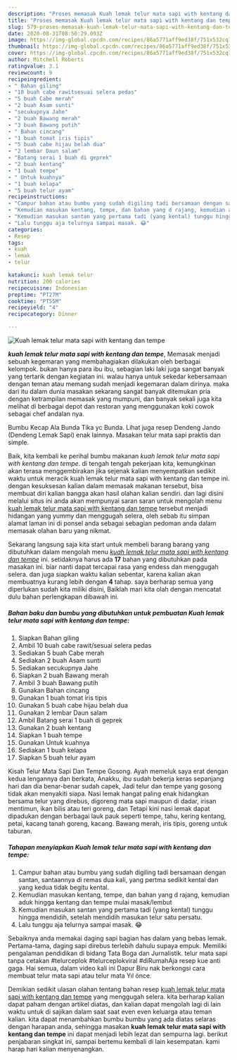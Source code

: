 ```yaml
---
description: "Proses memasak Kuah lemak telur mata sapi with kentang dan tempe yang mudah"
title: "Proses memasak Kuah lemak telur mata sapi with kentang dan tempe yang mudah"
slug: 579-proses-memasak-kuah-lemak-telur-mata-sapi-with-kentang-dan-tempe-yang-mudah
date: 2020-08-31T08:50:29.093Z
image: https://img-global.cpcdn.com/recipes/86a5771aff9ed38f/751x532cq70/kuah-lemak-telur-mata-sapi-with-kentang-dan-tempe-foto-resep-utama.jpg
thumbnail: https://img-global.cpcdn.com/recipes/86a5771aff9ed38f/751x532cq70/kuah-lemak-telur-mata-sapi-with-kentang-dan-tempe-foto-resep-utama.jpg
cover: https://img-global.cpcdn.com/recipes/86a5771aff9ed38f/751x532cq70/kuah-lemak-telur-mata-sapi-with-kentang-dan-tempe-foto-resep-utama.jpg
author: Mitchell Roberts
ratingvalue: 3.1
reviewcount: 9
recipeingredient:
- " Bahan giling"
- "10 buah cabe rawitsesuai selera pedas"
- "5 buah Cabe merah"
- "2 buah Asam sunti"
- "secukupnya Jahe"
- "2 buah Bawang merah"
- "3 buah Bawang putih"
- " Bahan cincang"
- "1 buah tomat iris tipis"
- "5 buah cabe hijau belah dua"
- "2 lembar Daun salam"
- "Batang serai 1 buah di geprek"
- "2 buah kentang"
- "1 buah tempe"
- " Untuk kuahnya"
- "1 buah kelapa"
- "5 buah telur ayam"
recipeinstructions:
- "Campur bahan atau bumbu yang sudah digiling tadi bersamaan dengan santan, santaannya di remas dua kali, yang pertma sedikit kental dan yang kedua tidak begitu kental."
- "Kemudian masukan kentang, tempe, dan bahan yang d rajang, kemudian aduk hingga kentang dan tempe mulai masak/lembut"
- "Kemudian masukan santan yang pertama tadi (yang kental) tunggu hingga mendidih, setelah mendidih masukan telur satu persatu."
- "Lalu tunggu aja telurnya sampai masak. 😂"
categories:
- Resep
tags:
- kuah
- lemak
- telur

katakunci: kuah lemak telur 
nutrition: 200 calories
recipecuisine: Indonesian
preptime: "PT27M"
cooktime: "PT55M"
recipeyield: "4"
recipecategory: Dinner

---
```



![Kuah lemak telur mata sapi with kentang dan tempe](https://img-global.cpcdn.com/recipes/86a5771aff9ed38f/751x532cq70/kuah-lemak-telur-mata-sapi-with-kentang-dan-tempe-foto-resep-utama.jpg)

<b><i>kuah lemak telur mata sapi with kentang dan tempe</i></b>, Memasak menjadi sebuah kegemaran yang membahagiakan dilakukan oleh berbagai kelompok. bukan hanya para ibu ibu, sebagian laki laki juga sangat banyak yang tertarik dengan kegiatan ini. walau hanya untuk sekedar kebersamaan dengan teman atau memang sudah menjadi kegemaran dalam dirinya. maka dari itu dalam dunia masakan sekarang sangat banyak ditemukan pria dengan ketrampilan memasak yang mumpuni, dan banyak sekali juga kita melihat di berbagai depot dan restoran yang menggunakan koki cowok sebagai chef andalan nya.

Bumbu Kecap Ala Bunda Tika yc Bunda. Lihat juga resep Dendeng Jando (Dendeng Lemak Sapi) enak lainnya. Masakan telur mata sapi praktis dan simple.

Baik, kita kembali ke perihal bumbu makanan <i>kuah lemak telur mata sapi with kentang dan tempe</i>. di tengah tengah pekerjaan kita, kemungkinan akan terasa menggembirakan jika sejenak kalian menyempatkan sedikit waktu untuk meracik kuah lemak telur mata sapi with kentang dan tempe ini. dengan kesuksesan kalian dalam memasak makanan tersebut, bisa membuat diri kalian bangga akan hasil olahan kalian sendiri. dan lagi disini melalui situs ini anda akan mempunyai saran saran untuk mengolah menu <u>kuah lemak telur mata sapi with kentang dan tempe</u> tersebut menjadi hidangan yang yummy dan menggugah selera, oleh sebab itu simpan alamat laman ini di ponsel anda sebagai sebagian pedoman anda dalam memasak olahan baru yang nikmat.


Sekarang langsung saja kita start untuk membeli barang barang yang dibutuhkan dalam mengolah menu <u><i>kuah lemak telur mata sapi with kentang dan tempe</i></u> ini. setidaknya harus ada <b>17</b> bahan yang dibutuhkan pada masakan ini. biar nanti dapat tercapai rasa yang endess dan menggugah selera. dan juga siapkan waktu kalian sebentar, karena kalian akan membuatnya kurang lebih dengan <b>4</b> tahap. saya berharap semua yang diperlukan sudah kita miliki disini, Baiklah mari kita olah dengan mencatat dulu bahan perlengkapan dibawah ini.

<!--inarticleads1-->

##### Bahan baku dan bumbu yang dibutuhkan untuk pembuatan Kuah lemak telur mata sapi with kentang dan tempe:

1. Siapkan  Bahan giling
1. Ambil 10 buah cabe rawit/sesuai selera pedas
1. Sediakan 5 buah Cabe merah
1. Sediakan 2 buah Asam sunti
1. Sediakan secukupnya Jahe
1. Siapkan 2 buah Bawang merah
1. Ambil 3 buah Bawang putih
1. Gunakan  Bahan cincang
1. Gunakan 1 buah tomat iris tipis
1. Gunakan 5 buah cabe hijau belah dua
1. Gunakan 2 lembar Daun salam
1. Ambil Batang serai 1 buah di geprek
1. Gunakan 2 buah kentang
1. Siapkan 1 buah tempe
1. Gunakan  Untuk kuahnya
1. Sediakan 1 buah kelapa
1. Siapkan 5 buah telur ayam


Kisah Telur Mata Sapi Dan Tempe Gosong. Ayah memeluk saya erat dengan kedua lengannya dan berkata, Anakku, ibu sudah bekerja keras sepanjang hari dan dia benar-benar sudah capek, Jadi telur dan tempe yang gosong tidak akan menyakiti siapa. Nasi lemak hangat paling enak hidangkan bersama telur yang direbus, digoreng mata sapi maupun di dadar, irisan mentimun, ikan bilis atau teri goreng, dan Tetapi kini nasi lemak dapat dipadukan dengan berbagai lauk pauk seperti tempe, tahu, kering kentang, petai, kacang tanah goreng, kacang. Bawang merah, iris tipis, goreng untuk taburan. 

<!--inarticleads2-->

##### Tahapan menyiapkan Kuah lemak telur mata sapi with kentang dan tempe:

1. Campur bahan atau bumbu yang sudah digiling tadi bersamaan dengan santan, santaannya di remas dua kali, yang pertma sedikit kental dan yang kedua tidak begitu kental.
1. Kemudian masukan kentang, tempe, dan bahan yang d rajang, kemudian aduk hingga kentang dan tempe mulai masak/lembut
1. Kemudian masukan santan yang pertama tadi (yang kental) tunggu hingga mendidih, setelah mendidih masukan telur satu persatu.
1. Lalu tunggu aja telurnya sampai masak. 😂


Sebaiknya anda memakai daging sapi bagian has dalam yang bebas lemak. Pertama-tama, daging sapi direbus terlebih dahulu supaya empuk. Memiliki pengalaman pendidikan di bidang Tata Boga dan Jurnalistik. telur mata sapi tanpa cetakan #telurceplok #telurceplokviral #diRumahAja resep kue anti gaga. Hai semua, dalam video kali ini Dapur Biru nak berkongsi cara membuat telur mata sapi atau telur mata Yıl önce. 

Demikian sedikit ulasan olahan tentang bahan resep <u>kuah lemak telur mata sapi with kentang dan tempe</u> yang menggugah selera. kita berharap kalian dapat paham dengan artikel diatas, dan kalian dapat mengolah lagi di lain waktu untuk di sajikan dalam saat saat even even keluarga atau teman kalian. kita dapat menambahkan bumbu bumbu yang ada diatas selaras dengan harapan anda, sehingga masakan <b>kuah lemak telur mata sapi with kentang dan tempe</b> ini dapat menjadi lebih lezat dan sempurna lagi. berikut penjabaran singkat ini, sampai bertemu kembali di lain kesempatan. kami harap hari kalian menyenangkan.
